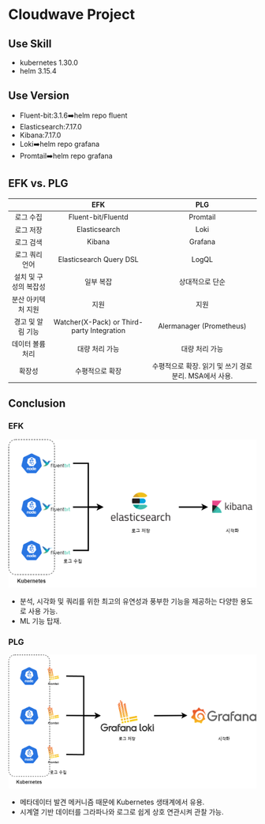 # Cloudwave Project
## Use Skill
- kubernetes 1.30.0
- helm 3.15.4

## Use Version
- Fluent-bit:3.1.6➡️helm repo fluent
- Elasticsearch:7.17.0
- Kibana:7.17.0
- Loki➡️helm repo grafana
- Promtail➡️helm repo grafana

## EFK vs. PLG
|| **EFK** | **PLG** |
|:--------:|:---------------:|:---------------:|
| 로그 수집 | Fluent-bit/Fluentd | Promtail |
| 로그 저장 | Elasticsearch | Loki |
| 로그 검색 | Kibana | Grafana |
| 로그 쿼리 언어 | Elasticsearch Query DSL | LogQL |
| 설치 및 구성의 복잡성 | 일부 복잡 | 상대적으로 단순 |
| 분산 아키텍처 지원 | 지원 | 지원 |
| 경고 및 알림 기능 | Watcher(X-Pack) or Third-party Integration | Alermanager (Prometheus) |
| 데이터 볼륨 처리 | 대량 처리 가능 | 대량 처리 가능 |
| 확장성 | 수평적으로 확장 | 수평적으로 확장. 읽기 및 쓰기 경로 분리. MSA에서 사용. |

## Conclusion
### EFK
![EFK Image](./EFK/EFK.drawio.png)
- 분석, 시각화 및 쿼리를 위한 최고의 유연성과 풍부한 기능을 제공하는 다양한 용도로 사용 가능.
- ML 기능 탑재.
### PLG
![PLG Image](./PLG/PLG.drawio.png)
- 메타데이터 발견 메커니즘 때문에 Kubernetes 생태계에서 유용.
- 시계열 기반 데이터를 그라파나와 로그로 쉽게 상호 연관시켜 관찰 가능.
